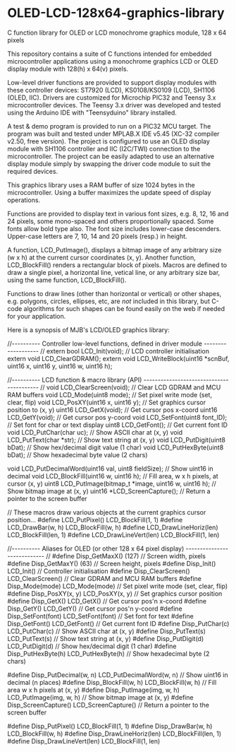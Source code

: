 # OLED-LCD-128x64-graphics-library
C function library for OLED or LCD monochrome graphics module, 128 x 64 pixels

This repository contains a suite of C functions intended for embedded microcontroller applications
using a monochrome graphics LCD or OLED display module with 128(h) x 64(v) pixels.

Low-level driver functions are provided to support display modules with these controller devices:
ST7920 (LCD), KS0108/KS0109 (LCD), SH1106 (OLED, IIC).  Drivers are customized for Microchip PIC32
and Teensy 3.x microcontroller devices. The Teensy 3.x driver was developed and tested using the
Arduino IDE with "Teensyduino" library installed.

A test & demo program is provided to run on a PIC32 MCU target. The program was built and tested
under MPLAB.X IDE v5.45 (XC-32 compiler v2.50, free version).  The project is configured to use an
OLED display module with SH1106 controller and IIC (I2C/TWI) connection to the microcontroller.
The project can be easily adapted to use an alternative display module simply by swapping the
driver code module to suit the required devices.

This graphics library uses a RAM buffer of size 1024 bytes in the microcontroller. Using a buffer
maximizes the update speed of display operations.

Functions are provided to display text in various font sizes, e.g. 8, 12, 16 and 24 pixels, some
mono-spaced and others proportionally spaced. Some fonts allow bold type also. The font size
includes lower-case descenders. Upper-case letters are 7, 10, 14 and 20 pixels (resp.) in height.

A function, LCD_PutImage(), displays a bitmap image of any arbitrary size (w x h) at the current
cursor coordinates (x, y). Another function, LCD_BlockFill() renders a rectangular block of pixels.
Macros are defined to draw a single pixel, a horizontal line, vetical line, or any arbitrary size
bar, using the same function, LCD_BlockFill().

Functions to draw lines (other than horizontal or vertical) or other shapes, e.g. polygons, circles,
ellipses, etc, are *not* included in this library, but C-code algorithms for such shapes can be
found easily on the web if needed for your application.

Here is a synopsis of MJB's LCD/OLED graphics library:

//---------- Controller low-level functions, defined in driver module -------------------
//
extern  bool  LCD_Init(void);      // LCD controller initialisation
extern  void  LCD_ClearGDRAM();
extern  void  LCD_WriteBlock(uint16 *scnBuf, uint16 x, uint16 y, uint16 w, uint16 h);

//---------- LCD function & macro library (API) -----------------------------------------
//
void    LCD_ClearScreen(void);            // Clear LCD GDRAM and MCU RAM buffers
void    LCD_Mode(uint8 mode);             // Set pixel write mode (set, clear, flip)
void    LCD_PosXY(uint16 x, uint16 y);    // Set graphics cursor position to (x, y)
uint16  LCD_GetX(void);                   // Get cursor pos x-coord
uint16  LCD_GetY(void);                   // Get cursor pos y-coord
void    LCD_SetFont(uint8 font_ID);       // Set font for char or text display
uint8   LCD_GetFont();                    // Get current font ID
void    LCD_PutChar(char uc);             // Show ASCII char at (x, y)
void    LCD_PutText(char *str);           // Show text string at (x, y)
void    LCD_PutDigit(uint8 bDat);         // Show hex/decimal digit value (1 char)
void    LCD_PutHexByte(uint8 bDat);       // Show hexadecimal byte value (2 chars)

void    LCD_PutDecimalWord(uint16 val, uint8 fieldSize);  // Show uint16 in decimal
void    LCD_BlockFill(uint16 w, uint16 h);   // Fill area, w x h pixels, at cursor (x, y)
uint8   LCD_PutImage(bitmap_t *image, uint16 w, uint16 h);  // Show bitmap image at (x, y)
uint16 *LCD_ScreenCapture();              // Return a pointer to the screen buffer

// These macros draw various objects at the current graphics cursor position...
#define LCD_PutPixel()           LCD_BlockFill(1, 1)
#define LCD_DrawBar(w, h)        LCD_BlockFill(w, h)
#define LCD_DrawLineHoriz(len)   LCD_BlockFill(len, 1)
#define LCD_DrawLineVert(len)    LCD_BlockFill(1, len)

//---------- Aliases for OLED (or other 128 x 64 pixel display) ----------------------------
//
#define Disp_GetMaxX()      (127)                   // Screen width, pixels
#define Disp_GetMaxY()      (63)                    // Screen height, pixels
#define Disp_Init()         LCD_Init()              // Controller initialisation
#define Disp_ClearScreen()  LCD_ClearScreen()       // Clear GDRAM and MCU RAM buffers
#define Disp_Mode(mode)     LCD_Mode(mode)          // Set pixel write mode (set, clear, flip)
#define Disp_PosXY(x, y)    LCD_PosXY(x, y)         // Set graphics cursor position
#define Disp_GetX()         LCD_GetX()              // Get cursor pos'n x-coord
#define Disp_GetY()         LCD_GetY()              // Get cursor pos'n y-coord
#define Disp_SetFont(font)  LCD_SetFont(font)       // Set font for text
#define Disp_GetFont()      LCD_GetFont()           // Get current font ID
#define Disp_PutChar(c)     LCD_PutChar(c)          // Show ASCII char at (x, y)
#define Disp_PutText(s)     LCD_PutText(s)          // Show text string at (x, y)
#define Disp_PutDigit(d)    LCD_PutDigit(d)         // Show hex/decimal digit (1 char)
#define Disp_PutHexByte(h)  LCD_PutHexByte(h)       // Show hexadecimal byte (2 chars)

#define Disp_PutDecimal(w, n)     LCD_PutDecimalWord(w, n)  // Show uint16 in decimal (n places)
#define Disp_BlockFill(w, h)      LCD_BlockFill(w, h)       // Fill area w x h pixels at (x, y)
#define Disp_PutImage(img, w, h)  LCD_PutImage(img, w, h)   // Show bitmap image at (x, y)
#define Disp_ScreenCapture()      LCD_ScreenCapture()       // Return a pointer to the screen buffer

#define Disp_PutPixel()           LCD_BlockFill(1, 1)
#define Disp_DrawBar(w, h)        LCD_BlockFill(w, h)
#define Disp_DrawLineHoriz(len)   LCD_BlockFill(len, 1)
#define Disp_DrawLineVert(len)    LCD_BlockFill(1, len)

